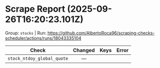 # Scrape Report (2025-09-26T16:20:23.101Z)

Group: `stocks`  |  Run: https://github.com/AlbertoRoca96/scraping-checks-scheduler/actions/runs/18043335104

| Check | Changed | Keys | Error |
|---|:---:|:--|:--|
| `stock_ntdoy_global_quote` | — |  |  |
